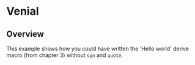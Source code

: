 # Venial

## Overview

This example shows how you could have written the 'Hello world' derive macro (from chapter 3) without `syn` and `quote`.
